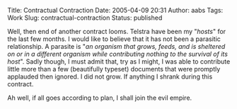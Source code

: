 Title: Contractual Contraction
Date: 2005-04-09 20:31
Author: aabs
Tags: Work
Slug: contractual-contraction
Status: published

Well, then end of another contract looms. Telstra have been my "*hosts*" for the last few months. I would like to believe that it has not been a parasitic relationship. A parasite is "*an organism that grows, feeds, and is sheltered on or in a different organism while contributing nothing to the survival of its host*". Sadly though, I must admit that, try as I might, I was able to contribute little more than a few (beautifully typeset) documents that were promptly applauded then ignored. I did not grow. If anything I shrank during this contract.

Ah well, if all goes according to plan, I shall join the evil empire.

